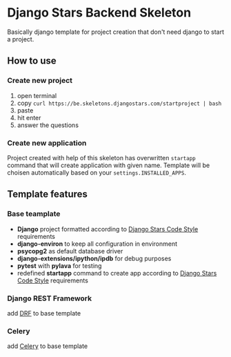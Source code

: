 # Django Stars Backend Skeleton

Basically django template for project creation that don't need django to start a project.

## How to use

### Create new project

  1. open terminal
  1. copy ```curl https://be.skeletons.djangostars.com/startproject | bash```
  1. paste
  1. hit enter
  1. answer the questions

### Create new application

Project created with help of this skeleton has overwritten `startapp` command that will create application with given name. Template will be choisen automatically based on your `settings.INSTALLED_APPS`.


## Template features

### Base teamplate

  * **Django** project formatted according to [Django Stars Code Style](https://codestyle.djangostars.com/) requirements
  * **django-environ** to keep all configuration in environment
  * **psycopg2** as default database driver
  * **django-extensions/ipython/ipdb** for debug purposes
  * **pytest** with **pylava** for testing
  * redefined **startapp** command to create app according to [Django Stars Code Style](https://codestyle.djangostars.com/) requirements

### Django REST Framework

add [DRF](http://django-rest-framework.org) to base template

### Celery

add [Celery](http://www.celeryproject.org/) to base template

